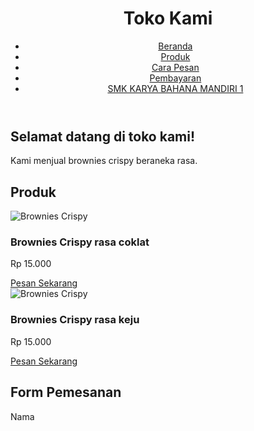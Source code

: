 <!DOCTYPE html>
<html>
<head>
	<title>Toko Kami - Jual Brownies Crispy</title>
</head>
<body>
	<header>
		<h1>Toko Kami</h1>
		<nav>
			<ul>
				<li><a href="#">Beranda</a></li>
				<li><a href="#produk">Produk</a></li>
				<li><a href="#cara-pesan">Cara Pesan</a></li>
				<li><a href="#pembayaran">Pembayaran</a></li>
				<li><a href="#lokasi">SMK KARYA BAHANA MANDIRI 1</a></li>
			</ul>
		</nav>
	</header>
	<main>
		<section id="beranda">
			<h2>Selamat datang di toko kami!</h2>
			<p>Kami menjual brownies crispy beraneka rasa.</p>
		</section>
		<section id="produk">
			<h2>Produk</h2>
			<div class="produk">
				<img src="https://images.app.goo.gl/mwRDvxBioTNeVXy17.jpg" alt="Brownies Crispy">
				<h3>Brownies Crispy rasa coklat</h3>
				<p>Rp 15.000</p>
				<a href="#form-pesan">Pesan Sekarang</a>
			</div>
			<div class="produk">
				<img src="https://images.app.goo.gl/ENSQrxf4BGmRGiPG9.jpg" alt="Brownies Crispy">
				<h3>Brownies Crispy rasa keju</h3>
				<p>Rp 15.000</p>
				<a href="#form-pesan">Pesan Sekarang</a>
			</div>
		</section>
		<section id="form-pesan">
			<h2>Form Pemesanan</h2>
			<form action="/pesan" method="post">
				<label for="nama">Nama
